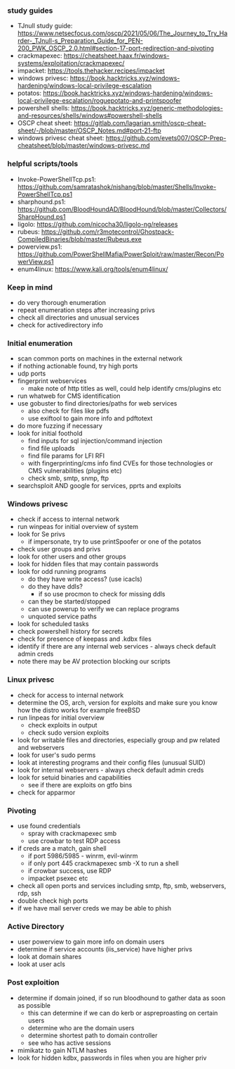 ### study guides
- TJnull study guide: https://www.netsecfocus.com/oscp/2021/05/06/The_Journey_to_Try_Harder-_TJnull-s_Preparation_Guide_for_PEN-200_PWK_OSCP_2.0.html#section-17-port-redirection-and-pivoting
- crackmapexec: https://cheatsheet.haax.fr/windows-systems/exploitation/crackmapexec/
- impacket: https://tools.thehacker.recipes/impacket
- windows privesc: https://book.hacktricks.xyz/windows-hardening/windows-local-privilege-escalation
- potatos: https://book.hacktricks.xyz/windows-hardening/windows-local-privilege-escalation/roguepotato-and-printspoofer
- powershell shells: https://book.hacktricks.xyz/generic-methodologies-and-resources/shells/windows#powershell-shells
- OSCP cheat sheet: https://gitlab.com/lagarian.smith/oscp-cheat-sheet/-/blob/master/OSCP_Notes.md#port-21-ftp
- windows privesc cheat sheet: https://github.com/evets007/OSCP-Prep-cheatsheet/blob/master/windows-privesc.md

### helpful scripts/tools
- Invoke-PowerShellTcp.ps1: https://github.com/samratashok/nishang/blob/master/Shells/Invoke-PowerShellTcp.ps1
- sharphound.ps1: https://github.com/BloodHoundAD/BloodHound/blob/master/Collectors/SharpHound.ps1
- ligolo: https://github.com/nicocha30/ligolo-ng/releases
- rubeus: https://github.com/r3motecontrol/Ghostpack-CompiledBinaries/blob/master/Rubeus.exe
- powerview.ps1: https://github.com/PowerShellMafia/PowerSploit/raw/master/Recon/PowerView.ps1
- enum4linux: https://www.kali.org/tools/enum4linux/

### Keep in mind
- do very thorough enumeration
- repeat enumeration steps after increasing privs
- check all directories and unusual services
- check for activedirectory info

### Initial enumeration
- scan common ports on machines in the external network
- if nothing actionable found, try high ports
- udp ports
- fingerprint webservices
	- make note of http titles as well, could help identify cms/plugins etc
- run whatweb for CMS identification
- use gobuster to find directories/paths for web services
	- also check for files like pdfs
	- use exiftool to gain more info and pdftotext 
- do more fuzzing if necessary
- look for initial foothold
	- find inputs for sql injection/command injection
	- find file uploads
	- find file params for LFI RFI
	- with fingerprinting/cms info find CVEs for those technologies or CMS vulnerabilities (plugins etc)
	- check smb, smtp, snmp, ftp
- searchsploit AND google for services, pprts and exploits

### Windows privesc
- check if access to internal network
- run winpeas for initial overview of system
- look for Se privs
	- if impersonate, try to use printSpoofer or one of the potatos
- check user groups and privs
- look for other users and other groups
- look for hidden files that may contain passwords
- look for odd running programs 
	- do they have write access? (use icacls)
	- do they have ddls?
		- if so use procmon to check for missing ddls
	- can they be started/stopped
	- can use powerup to verify we can replace programs
	- unquoted service paths
- look for scheduled tasks
- check powershell history for secrets
- check for presence of keepass and .kdbx files
- identify if there are any internal web services - always check default admin creds
- note there may be AV protection blocking our scripts

### Linux privesc
- check for access to internal network
- determine the OS, arch, version for exploits and make sure you know how the distro works for example freeBSD
- run linpeas for initial overview
	- check exploits in output
	- check sudo version exploits
- look for writable files and directories, especially group and pw related and webservers
- look for user's sudo perms
- look at interesting programs and their config files (unusual SUID)
- look for internal webservers - always check default admin creds
- look for setuid binaries and capabilities
	- see if there are exploits on gtfo bins
- check for apparmor

### Pivoting
- use found credentials
	- spray with crackmapexec smb
	- use crowbar to test RDP access
- if creds are a match, gain shell
	- if port 5986/5985 - winrm, evil-winrm
	- if only port 445 crackmapexec smb -X to run a shell
	- if crowbar success, use RDP
	- impacket psexec etc
- check all open ports and services including smtp, ftp, smb, webservers, rdp, ssh
- double check high ports
- if we have mail server creds we may be able to phish

### Active Directory 
- user powerview to gain more info on domain users
- determine if service accounts (iis_service) have higher privs
- look at domain shares
- look at user acls

### Post exploition
- determine if domain joined, if so run bloodhound to gather data as soon as possible
	-  this can determine if we can do kerb or aspreproasting on certain users
	- determine who are the domain users
	- determine shortest path to domain controller
	- see who has active sessions
- mimikatz to gain NTLM hashes
- look for hidden kdbx, passwords in files when you are higher priv